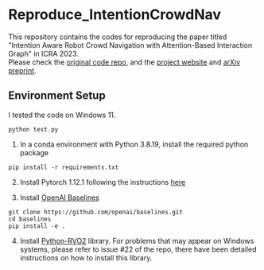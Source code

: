 # Reproduce_IntentionCrowdNav
This repository contains the codes for reproducing the paper titled "Intention Aware Robot Crowd Navigation with Attention-Based Interaction Graph" in ICRA 2023.  
Please check the [original code repo](https://github.com/Shuijing725/CrowdNav_Prediction_AttnGraph), and the [project website](https://sites.google.com/view/intention-aware-crowdnav/home) and [arXiv preprint](https://arxiv.org/abs/2203.01821).

## Environment Setup
I tested the code on Windows 11.

```
python test.py
```

1. In a conda environment with Python 3.8.19, install the required python package
```
pip install -r requirements.txt
```

2. Install Pytorch 1.12.1 following the instructions [here](https://pytorch.org/get-started/previous-versions/#v1121)

3. Install [OpenAI Baselines](https://github.com/openai/baselines#installation) 
```
git clone https://github.com/openai/baselines.git
cd baselines
pip install -e .
```

4. Install [Python-RVO2](https://github.com/sybrenstuvel/Python-RVO2) library. For problems that may appear on Windows systems, please refer to issue #22 of the repo, there have been detailed instructions on how to install this library.
